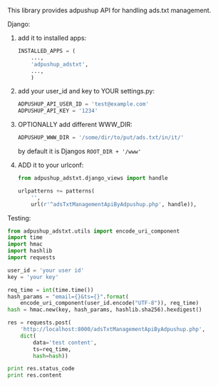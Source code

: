 This library provides adpushup API for handling ads.txt management.

Django:

1. add it to installed apps:
   ```python
   INSTALLED_APPS = (
       ...,
       'adpushup_adstxt',
       ...,
       )
   ```

2. add your user_id and key to YOUR settings.py:
   ```python
   ADPUSHUP_API_USER_ID = 'test@example.com'
   ADPUSHUP_API_KEY = '1234'
   ```

3. OPTIONALLY add different WWW_DIR:
   ```python
   ADPUSHUP_WWW_DIR = '/some/dir/to/put/ads.txt/in/it/'
   ```

   by default it is Djangos `ROOT_DIR + '/www'`

4. ADD it to your urlconf:
   ```python
   from adpushup_adstxt.django_views import handle

   urlpatterns += patterns(
       '',
       url(r'^adsTxtManagementApiByAdpushup.php', handle)),
   ````

Testing:
```python
from adpushup_adstxt.utils import encode_uri_component
import time
import hmac
import hashlib
import requests

user_id = 'your user id'
key = 'your key'

req_time = int(time.time())
hash_params = "email={}&ts={}".format(
    encode_uri_component(user_id.encode("UTF-8")), req_time)
hash = hmac.new(key, hash_params, hashlib.sha256).hexdigest()

res = requests.post(
    'http://localhost:8000/adsTxtManagementApiByAdpushup.php',
    dict(
        data='test content',
        ts=req_time,
        hash=hash))

print res.status_code
print res.content
```
